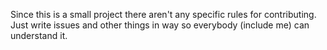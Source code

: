 Since this is a small project there aren't any specific rules for contributing. 
Just write issues and other things in way so everybody (include me) can understand it.
